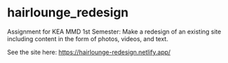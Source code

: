 # hairlounge_redesign

Assignment for KEA MMD 1st Semester: Make a redesign of an existing site including content in the form of photos, videos, and text.

See the site here: https://hairlounge-redesign.netlify.app/

